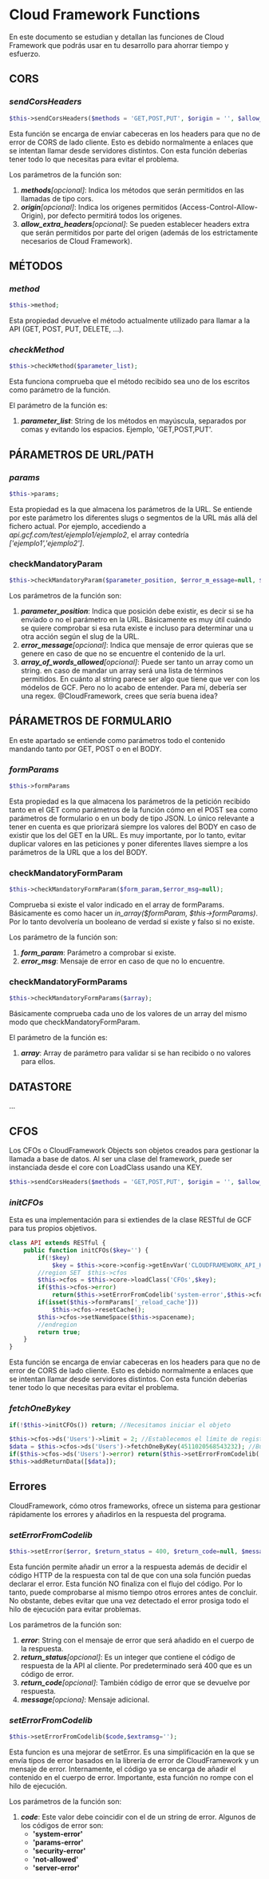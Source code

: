 # Cloud Framework Functions
En este documento se estudian y detallan las funciones de Cloud Framework que podrás usar en tu desarrollo para ahorrar tiempo y esfuerzo.



## CORS

### *sendCorsHeaders*

``` php
$this->sendCorsHeaders($methods = 'GET,POST,PUT', $origin = '', $allow_extra_headers='');
```

Esta función se encarga de enviar cabeceras en los headers para que no de error de CORS de lado cliente. Esto es debido normalmente a enlaces que se intentan llamar desde servidores distintos. Con esta función deberías tener todo lo que necesitas para evitar el problema.

Los parámetros de la función son:

 1. ***methods**[opcional]*: Indica los métodos que serán permitidos en las llamadas de tipo cors.
 2. ***origin**[opcional]*: Indica los origenes permitidos (Access-Control-Allow-Origin), por defecto permitirá todos los origenes.
 3. ***allow_extra_headers**[opcional]*: Se pueden establecer headers extra que serán permitidos por parte del origen (además de los estrictamente necesarios de Cloud Framework).


## MÉTODOS

### *method*

``` php
$this->method;
```

Esta propiedad devuelve el método actualmente utilizado para llamar a la API (GET, POST, PUT, DELETE, ...).

### *checkMethod*

```php
$this->checkMethod($parameter_list);
```
Esta funciona comprueba que el método recibido sea uno de los escritos como parámetro de la función.

El parámetro de la función es:

 1. ***parameter_list***: String de los métodos en mayúscula, separados por comas y evitando los espacios. Ejemplo, 'GET,POST,PUT'.

## PÁRAMETROS DE URL/PATH

### *params*

```php
$this->params;
```
Esta propiedad es la que almacena los parámetros de la URL. Se entiende por este parámetro los diferentes slugs o segmentos de la URL más allá del fichero actual. 
Por ejemplo, accediendo a *api.gcf.com/test/ejemplo1/ejemplo2*, el array contedría *['ejemplo1','ejemplo2']*.

### checkMandatoryParam
```php
$this->checkMandatoryParam($parameter_position, $error_m_essage=null, $array_of_words_allowed=null);
```

Los parámetros de la función son:

 1. ***parameter_position***: Indica que posición debe existir, es decir si se ha envíado o no el parámetro en la URL. Básicamente es muy útil cuándo se quiere comprobar si esa ruta existe e incluso para determinar una u otra acción según el slug de la URL.
 2. ***error_message**[opcional]*: Indica que mensaje de error quieras que se genere en caso de que no se encuentre el contenido de la url.
 3. ***array_of_words_allowed**[opcional]*: Puede ser tanto un array como un string. en caso de mandar un array será una lista de términos permitidos. En cuánto al string parece ser algo que tiene que ver con los módelos de GCF. Pero no lo acabo de entender. Para mí, debería ser una regex. @CloudFramework, crees que sería buena idea?

## PÁRAMETROS DE FORMULARIO
En este apartado se entiende como parámetros todo el contenido mandando tanto por GET, POST o en el BODY.

### *formParams*

```php
$this->formParams
```
Esta propiedad es la que almacena los parámetros de la petición recibido tanto en el GET como parámetros de la función cómo en el POST sea como parámetros de formulario o en un body de tipo JSON. Lo único relevante a tener en cuenta es que priorizará siempre los valores del BODY en caso de existir que los del GET en la URL. Es muy importante, por lo tanto, evitar duplicar valores en las peticiones y poner diferentes llaves siempre a los parámetros de la URL que a los del BODY. 

### checkMandatoryFormParam
```php
$this->checkMandatoryFormParam($form_param,$error_msg=null);
```
Comprueba si existe el valor indicado en el array de formParams. Básicamente es como hacer un *in_array($formParam, $this->formParams)*. Por lo tanto devolvería un booleano de verdad si existe y falso si no existe.

Los parámetro de la función son:

 1. ***form_param***: Parámetro a comprobar si existe.
 2. ***error_msg***: Mensaje de error en caso de que no lo encuentre.

 ### checkMandatoryFormParams
```php
$this->checkMandatoryFormParams($array);
```
Básicamente comprueba cada uno de los valores de un array del mismo modo que checkMandatoryFormParam.

El parámetro de la función es:

 1. ***array***: Array de parámetro para validar si se han recibido o no valores para ellos.

## DATASTORE
...

## CFOS
Los CFOs o CloudFramework Objects son objetos creados para gestionar la llamada a base de datos. Al ser una clase del framework, puede ser instanciada desde el core con LoadClass usando una KEY.
``` php
$this->sendCorsHeaders($methods = 'GET,POST,PUT', $origin = '', $allow_extra_headers='');
```

### *initCFOs*
Esta es una implementación para si extiendes de la clase RESTful de GCF para tus propios objetivos.

``` php
class API extends RESTful {
    public function initCFOs($key='') {
        if(!$key)
            $key = $this->core->config->getEnvVar('CLOUDFRAMEWORK_API_KEY');
        //region SET  $this->cfos
        $this->cfos = $this->core->loadClass('CFOs',$key);
        if($this->cfos->error)
            return($this->setErrorFromCodelib('system-error',$this->cfos->errorMsg));
        if(isset($this->formParams['_reload_cache']))
            $this->cfos->resetCache();
        $this->cfos->setNameSpace($this->spacename);
        //endregion
        return true;
    }
}
```

Esta función se encarga de enviar cabeceras en los headers para que no de error de CORS de lado cliente. Esto es debido normalmente a enlaces que se intentan llamar desde servidores distintos. Con esta función deberías tener todo lo que necesitas para evitar el problema.

### *fetchOneBykey*


```php
if(!$this->initCFOs()) return; //Necesitamos iniciar el objeto

$this->cfos->ds('Users')->limit = 2; //Establecemos el límite de registros
$data = $this->cfos->ds('Users')->fetchOneByKey(4511020568543232); //Buscamos por una key específica
if($this->cfos->ds('Users')->error) return($this->setErrorFromCodelib('system-error',$this->cfos->ds('Users')->errorMsg));
$this->addReturnData([$data]);
```

## Errores
CloudFramework, cómo otros frameworks, ofrece un sistema para gestionar rápidamente los errores y añadirlos en la respuesta del programa.

### *setErrorFromCodelib*
```php
$this->setError($error, $return_status = 400, $return_code=null, $message='');
```
Esta función permite añadir un error a la respuesta además de decidir el código HTTP de la respuesta con tal de que con una sola función puedas declarar el error. Esta función NO finaliza con el flujo del código. Por lo tanto, puede comprobarse al mismo tiempo otros errores antes de concluir. No obstante, debes evitar que una vez detectado el error prosiga todo el hilo de ejecución para evitar problemas.

Los parámetros de la función son:
1. ***error***: String con el mensaje de error que será añadido en el cuerpo de la respuesta.
2. ***return_status**[opcional]*: Es un integer que contiene el código de respuesta de la API al cliente. Por predeterminado será 400 que es un código de error.
3. ***return_code**[opcional]*: También código de error que se devuelve por respuesta.
4. ***message**[opciona]*: Mensaje adicional.

### *setErrorFromCodelib*
```php
$this->setErrorFromCodelib($code,$extramsg='');
```
Esta funcion es una mejorar de setError. Es una simplificación en la que se envía tipos de error basados en la librería de error de CloudFramework y un mensaje de error. Internamente, el código ya se encarga de añadir el contenido en el cuerpo de error. Importante, esta función no rompe con el hilo de ejecución.

Los parámetros de la función son:

 1. ***code***: Este valor debe coincidir con el de un string de error. Algunos de los códigos de error son:
    - **'system-error'**
    - **'params-error'**
    - **'security-error'**
    - **'not-allowed'**
    - **'server-error'**
